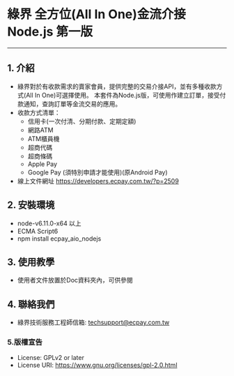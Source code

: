 # 綠界 全方位(All In One)金流介接Node.js 第一版
---

## 1. 介紹

  - 綠界對於有收款需求的賣家會員，提供完整的交易介接API，並有多種收款方式(All In One)可選擇使用。 本套件為Node.js版，可使用作建立訂單，接受付款通知，查詢訂單等金流交易的應用。
  - 收款方式清單：
    - 信用卡(一次付清、分期付款、定期定額)
    - 網路ATM
    - ATM櫃員機
    - 超商代碼
    - 超商條碼
    - Apple Pay
    - Google Pay (須特別申請才能使用)(原Android Pay)
  - 線上文件網址  https://developers.ecpay.com.tw/?p=2509

## 2. 安裝環境
  - node-v6.11.0-x64  以上
  - ECMA Script6
  - npm install ecpay_aio_nodejs
 

## 3. 使用教學
  - 使用者文件放置於Doc資料夾內，可供參閱
  


## 4. 聯絡我們
  - 綠界技術服務工程師信箱: techsupport@ecpay.com.tw

### 5.版權宣告

* License: GPLv2 or later 
* License URI: https://www.gnu.org/licenses/gpl-2.0.html



[//]: # (These are reference links used in the body of this note and get stripped out when the markdown processor does its job. There is no need to format nicely because it shouldn't be seen. Thanks SO - http://stackoverflow.com/questions/4823468/store-comments-in-markdown-syntax)

